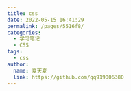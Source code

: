 ```yaml
---
title: css
date: 2022-05-15 16:41:29
permalink: /pages/5516f8/
categories:
  - 学习笔记
  - CSS
tags:
  - css
author: 
  name: 夏天夏
  link: https://github.com/qq919006380
---
```

